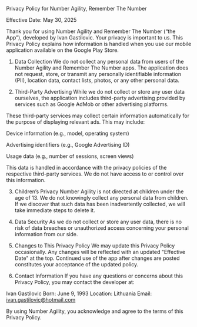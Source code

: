 Privacy Policy for Number Agility, Remember The Number

Effective Date: May 30, 2025

Thank you for using Number Agility and Remember The Number (“the App”), developed by Ivan Gastilovic. Your privacy is important to us. This Privacy Policy explains how information is handled when you use our mobile application available on the Google Play Store.

1. Data Collection
We do not collect any personal data from users of the Number Agility and Remember The Number apps. The application does not request, store, or transmit any personally identifiable information (PII), location data, contact lists, photos, or any other personal data.

2. Third-Party Advertising
While we do not collect or store any user data ourselves, the application includes third-party advertising provided by services such as Google AdMob or other advertising platforms.

These third-party services may collect certain information automatically for the purpose of displaying relevant ads. This may include:

Device information (e.g., model, operating system)

Advertising identifiers (e.g., Google Advertising ID)

Usage data (e.g., number of sessions, screen views)

This data is handled in accordance with the privacy policies of the respective third-party services. We do not have access to or control over this information.

3. Children’s Privacy
Number Agility is not directed at children under the age of 13. We do not knowingly collect any personal data from children. If we discover that such data has been inadvertently collected, we will take immediate steps to delete it.

4. Data Security
As we do not collect or store any user data, there is no risk of data breaches or unauthorized access concerning your personal information from our side.

5. Changes to This Privacy Policy
We may update this Privacy Policy occasionally. Any changes will be reflected with an updated "Effective Date" at the top. Continued use of the app after changes are posted constitutes your acceptance of the updated policy.

6. Contact Information
If you have any questions or concerns about this Privacy Policy, you may contact the developer at:

Ivan Gastilovic
Born: June 9, 1993
Location: Lithuania
Email: ivan.gastilovic@hotmail.com

By using Number Agility, you acknowledge and agree to the terms of this Privacy Policy.

